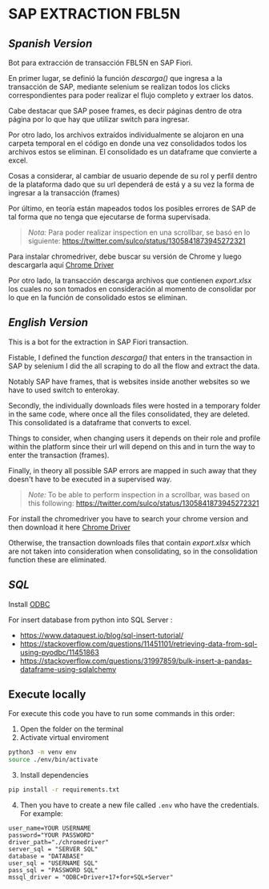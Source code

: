 # SAP EXTRACTION FBL5N

## ***Spanish Version***

Bot para extracción de transacción FBL5N en SAP Fiori.

En primer lugar, se definió la función *descarga()* que ingresa a la transacción de SAP, mediante selenium se realizan todos los clicks correspondientes para poder realizar el flujo completo y extraer los datos.

Cabe destacar que SAP posee frames, es decir páginas dentro de otra página por lo que hay que utilizar switch para ingresar.

Por otro lado, los archivos extraídos individualmente se alojaron en una carpeta temporal en el código en donde una vez consolidados todos los archivos estos se eliminan. El consolidado es un dataframe que convierte a excel.

Cosas a considerar, al cambiar de usuario depende de su rol y perfil dentro de la plataforma dado que su url dependerá de está y a su vez la forma de ingresar a la transacción (frames)

Por último, en teoría están mapeados todos los posibles errores de SAP de tal forma que no tenga que ejecutarse de forma supervisada.

> *Nota:* Para poder realizar inspection en una scrollbar, se basó en lo siguiente:
https://twitter.com/sulco/status/1305841873945272321

Para instalar chromedriver, debe buscar su versión de Chrome y luego descargarla aquí [Chrome Driver](https://chromedriver.chromium.org/downloads)

Por otro lado, la transacción descarga archivos que contienen *export.xlsx* los cuales no son tomados en consideración al momento de consolidar por lo que en la función de consolidado estos se eliminan.

## ***English Version***

This is a bot for the extraction in SAP Fiori transaction.

Fistable, I defined the function *descarga()* that enters in the transaction in SAP by selenium I did the all scraping to do all the flow and extract the data.

Notably SAP have frames, that is websites inside another websites so we have to used switch to enterokay.

Secondly, the individually downloads files were hosted in a temporary folder in the same code, where once all the files consolidated, they are deleted. This consolidated is a dataframe that converts to excel.

Things to consider, when changing users it depends on their role and profile within the platform since their url will depend on this and in turn the way to enter the transaction (frames).

Finally, in theory all possible SAP errors are mapped in such away that they doesn't have to be executed in a supervised way.

> *Note:* To be able to perform inspection in a scrollbar, was based on this following: https://twitter.com/sulco/status/1305841873945272321 

For install the chromedriver you have to search your chrome version and then download it here [Chrome Driver](https://chromedriver.chromium.org/downloads)

Otherwise, the transaction downloads files that contain *export.xlsx* which are not taken into consideration when consolidating, so in the consolidation function these are eliminated.

## *SQL*
Install [ODBC](https://docs.microsoft.com/en-us/sql/connect/odbc/linux-mac/install-microsoft-odbc-driver-sql-server-macos?view=sql-server-ver15)

For insert database from python into SQL Server :
- https://www.dataquest.io/blog/sql-insert-tutorial/
- https://stackoverflow.com/questions/11451101/retrieving-data-from-sql-using-pyodbc/11451863 
- https://stackoverflow.com/questions/31997859/bulk-insert-a-pandas-dataframe-using-sqlalchemy


## Execute locally
For execute this code you have to run some commands in this order: 
1. Open the folder on the terminal
2. Activate virtual enviroment
```bash
python3 -m venv env
source ./env/bin/activate
```
3. Install dependencies
```bash
pip install -r requirements.txt
```
4. Then you have to create a new file called `.env` who have the credentials. For example:
```env
user_name=YOUR USERNAME
password="YOUR PASSWORD"
driver_path="./chromedriver"
server_sql = "SERVER SQL"
database = "DATABASE"
user_sql = "USERNAME SQL"
pass_sql = "PASSWORD SQL"
mssql_driver = "ODBC+Driver+17+for+SQL+Server"
```